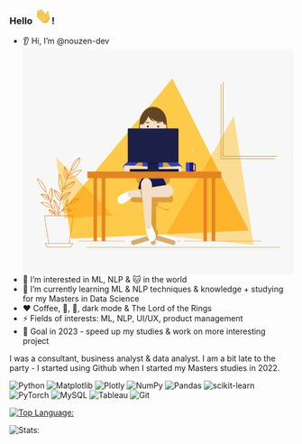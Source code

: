 ### **Hello** <img src="https://github.com/nouzen-dev/nouzen-dev/blob/main/assets/wave.gif" width="30px">! 

- 👂 Hi, I’m @nouzen-dev <img align="right" height="400" width="500" alt="Hello" src="https://github.com/nouzen-dev/nouzen-dev/blob/main/assets/atwork.gif">
- 👀 I’m interested in ML, NLP & 🐱 in the world 
- 🌱 I’m currently learning ML & NLP techniques & knowledge + studying for my Masters in Data Science
- ❤️ Coffee, 🎵, 🎄, dark mode & The Lord of the Rings
- ⚡ Fields of interests: ML, NLP, UI/UX, product management
- 🗼 Goal in 2023 - speed up my studies & work on more interesting project 

I was a consultant, business analyst & data analyst. I am a bit late to the party - I started using Github when I started my Masters studies in 2022. 


![Python](https://img.shields.io/badge/python-3670A0?style=for-the-badge&logo=python&logoColor=ffdd54)
![Matplotlib](https://img.shields.io/badge/Matplotlib-%23ffffff.svg?style=for-the-badge&logo=Matplotlib&logoColor=black)
![Plotly](https://img.shields.io/badge/Plotly-%233F4F75.svg?style=for-the-badge&logo=plotly&logoColor=white)
![NumPy](https://img.shields.io/badge/numpy-%23013243.svg?style=for-the-badge&logo=numpy&logoColor=white)
![Pandas](https://img.shields.io/badge/pandas-%23150458.svg?style=for-the-badge&logo=pandas&logoColor=white)
![scikit-learn](https://img.shields.io/badge/scikit--learn-%23F7931E.svg?style=for-the-badge&logo=scikit-learn&logoColor=white)
![PyTorch](https://img.shields.io/badge/PyTorch-%23EE4C2C.svg?style=for-the-badge&logo=PyTorch&logoColor=white)
![MySQL](https://img.shields.io/badge/mysql-%2300f.svg?style=for-the-badge&logo=mysql&logoColor=white)
![Tableau](https://img.shields.io/badge/Tableau-E97627?style=for-the-badge&logo=Tableau&logoColor=white)
![Git](https://img.shields.io/badge/git-%23F05033.svg?style=for-the-badge&logo=git&logoColor=white)


[![Top Language:](https://github-readme-stats.vercel.app/api/top-langs/?username=nouzen-dev&langs_count=8&layout=compact&theme=radical)](https://github.com/nuozen-dev/github-readme-stats) 

![Stats:](https://github-readme-stats.vercel.app/api?username=nouzen-dev&count_private=true&theme=radical&show_icons=true)

